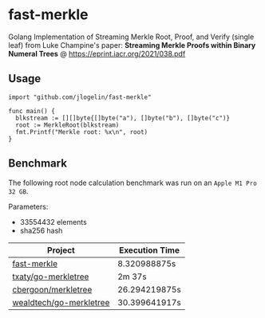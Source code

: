 # fast-merkle

Golang Implementation of Streaming Merkle Root, Proof, and Verify (single leaf) from Luke Champine's paper: **Streaming Merkle Proofs within Binary Numeral Trees** @ https://eprint.iacr.org/2021/038.pdf

## Usage

```golang
import "github.com/jlogelin/fast-merkle"

func main() {
  blkstream := [][]byte{[]byte("a"), []byte("b"), []byte("c")}
  root := MerkleRoot(blkstream)
  fmt.Printf("Merkle root: %x\n", root)
}
```

## Benchmark

The following root node calculation benchmark was run on an `Apple M1 Pro 32 GB`.

Parameters: 
- 33554432 elements
- sha256 hash

| Project  | Execution Time |
| ------------- | ------------- |
| [fast-merkle](https://github.com/jlogelin/fastmerkle) | 8.320988875s |
| [txaty/go-merkletree](https://github.com/txaty/go-merkletree) | 2m 37s |
| [cbergoon/merkletree](https://github.com/cbergoon/merkletree) | 26.294219875s |
| [wealdtech/go-merkletree](https://github.com/wealdtech/go-merkletree) | 30.399641917s |
